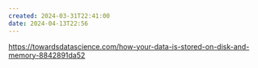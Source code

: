 ```yaml
---
created: 2024-03-31T22:41:00
date: 2024-04-13T22:56
---
```

https://towardsdatascience.com/how-your-data-is-stored-on-disk-and-memory-8842891da52
